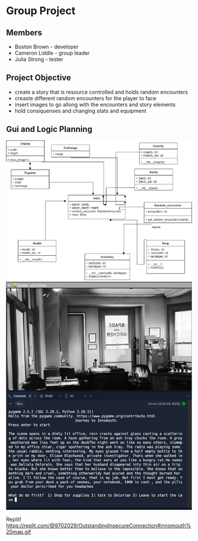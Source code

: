 # Group Project

## Members
  * Boston Brown - developer
  * Cameron Liddle - group leader
  * Julia Strong - tester

## Project Objective
  * create a story that is resource controlled and holds random encounters
  * creaste different random encounters for the player to face
  * insert images to go allong with the encounters and story elements
  * hold consiquenses and changing stats and equipment

## Gui and Logic Planning



![Diagram](https://github.com/9702029/The-Journey-to-Innsmouth/blob/main/images/classdiagram1.png?raw=true)
![firstchoice](https://github.com/9702029/The-Journey-to-Innsmouth/blob/main/Screenshot%202024-02-21%20at%2011.52.51%20AM.png?raw=true)

Replit!
https://replit.com/@9702029/OutstandingInsecureConnection#innsmouth%20map.gif
